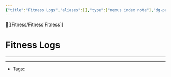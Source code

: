 ```yaml
---
{"title":"Fitness Logs","aliases":[],"type":["nexus index note"],"dg-publish":true,"dg-pinned":true,"publish":true,"tags":["index-note"],"permalink":"/fitness/fitness-logs/fitness-logs/","pinned":true,"dgPassFrontmatter":true,"created":"2023-09-08T15:52:32.066-07:00","updated":"2023-09-10T14:26:44.175-07:00"}
---
```



🔺[[Fitness/Fitness\|Fitness]]

# Fitness Logs
---











---
- Tags:: 








